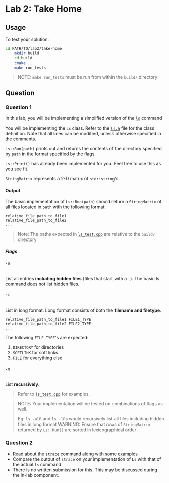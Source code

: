 # Lab 2: Take Home

## Usage

To test your solution:

```bash
cd PATH/TO/lab2/take-home
    mkdir build
    cd build
    cmake ..
    make run_tests
```

> NOTE:
> `make run_tests` must be run from within the `build/` directory

## Question

### Question 1

In this lab, you will be implementing a simplified version of the [`ls`](https://man7.org/linux/man-pages/man1/ls.1.html) command

You will be implementing the `Ls` class. Refer to the [`ls.h`](ls.h) file for the class definition.
Note that all lines can be modified, unless otherwise specified in the comments.

`Ls::Run(path)` prints out and returns the contents of the directory specified by `path` in the format specified by the flags.

`Ls::Print()` has already been implemented for you. Feel free to use this as you see fit.

`StringMatrix` represents a 2-D matrix of `std::string`'s.

#### Output

The basic implementation of `Ls::Run(path)` should return a `StringMatrix` of all files located in `path` with the following format:

```text
relative_file_path_to_file1
relative_file_path_to_file2
...
```

> Note:
> The paths expected in [`ls_test.cpp`](ls_test.cpp) are relative to the `build/` directory

##### Flags

###### `-a`

List all entries **including hidden files** (files that start with a `.`). The basic ls command does not list hidden files.

###### `-l`

List in long format. Long format consists of both the **filename and filetype**.

```text
relative_file_path_to_file1 FILE1_TYPE
relative_file_path_to_file2 FILE2_TYPE
...
```

The following `FILE_TYPE`'s are expected:

1. `DIRECTORY` for directories
2. `SOFTLINK` for soft links
3. `FILE` for everything else

###### `-R`

List **recursively**.

> Refer to [`ls_test.cpp`](ls_test.cpp) for examples.
> 


> NOTE: Your implementation will be tested on combinations of flags as well.
>
> Eg: `ls -alR` and `ls -lRa` would recursively list all files including hidden files in long format
> WARNING:
> Ensure that rows of `StringMatrix` returned by `Ls::Run()` are sorted in lexicographical order

### Question 2

- Read about the [`strace`](https://strace.io/) command along with some examples
- Compare the output of `strace` on your implementation of `Ls` with that of the actual `ls` command
- There is no written submission for this. This may be discussed during the in-lab component.
